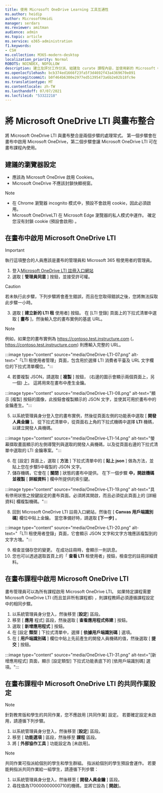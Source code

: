 ```yaml
---
title: 使用 Microsoft OneDrive Learning 工具互通性
ms.author: heidip
author: MicrosoftHeidi
manager: serdars
ms.reviewer: amitman
audience: admin
ms.topic: article
ms.service: o365-administration
f1.keywords:
- CSH
ms.collection: M365-modern-desktop
localization_priority: Normal
ROBOTS: NOINDEX, NOFOLLOW
description: 建立及評分工作分派、組建及 curate 課程內容，並使用新的 Microsoft OneDrive Learning 工具互通性應用程式即時共同作業。
ms.openlocfilehash: bcb374ed1666f23fa5f3d4692f43a4369670e891
ms.sourcegitcommit: b0f464b6300e2977ed51395473a6b2e02b18fc9e
ms.translationtype: MT
ms.contentlocale: zh-TW
ms.lasthandoff: 07/07/2021
ms.locfileid: "53322218"
---
```

# <a name="integrate-microsoft-onedrive-lti-with-canvas"></a>將 Microsoft OneDrive LTI 與畫布整合

將 Microsoft OneDrive LTI 與畫布整合是兩個步驟的處理常式。 第一個步驟會在畫布中啟用 Microsoft OneDrive，第二個步驟會讓 Microsoft OneDrive LTI 可在畫布課程內使用。

## <a name="recommended-browser-settings"></a>建議的瀏覽器設定

- 應該為 Microsoft OneDrive 啟用 Cookies。
- Microsoft OneDrive 不應該封鎖快顯視窗。

> [!NOTE]
> - 在 Chrome 瀏覽器 incognito 模式中，預設不會啟用 cookie，因此必須啟用。
> - Microsoft OneDriveLTI 在 Microsoft Edge 瀏覽器的私人模式中運作。 確定您沒有封鎖 cookie (預設會啟用) 。

## <a name="enable-microsoft-onedrive-lti-in-canvas"></a>在畫布中啟用 Microsoft OneDrive LTI

> [!IMPORTANT]
> 執行這項整合的人員應該是畫布的管理員和 Microsoft 365 租使用者的管理員。

1. 登入<a href="https://onedrivelti.microsoft.com/admin" target="_blank">Microsoft OneDrive LTI 註冊入口網站</a>
1. 選取 [ **管理員同意** ] 按鈕，並接受許可權。

> [!CAUTION]
> 若未執行此步驟，下列步驟將會產生錯誤，而且在您取得錯誤之後，您將無法採取此步驟一小時。

3. 選取 [ **建立新的 LTI 租** 使用者] 按鈕。 在 [LTI 登錄] 頁面上的下拉式清單中選取 [ **畫布** ]，然後輸入您的畫布實例的基底 URL。

> [!NOTE]
> 例如，如果您的畫布實例為 https://contoso.test.instructure.com (， https://contoso.test.instructure.com) 則應輸入完整的 URL。

:::image type="content" source="media/OneDrive-LTI-07.png" alt-text="「LTI 租使用者管理」頁面，包含用於選擇 LTI 消費者平臺及 URL 文字欄位的下拉式清單欄位。":::

4. 若要複製 JSON，請選取 [ **複製** ] 按鈕， (右邊的圖示會顯示兩個頁面上，另一個) 上。 這將用來在畫布中產生金鑰。

:::image type="content" source="media/OneDrive-LTI-08.png" alt-text="顯示 [複製] 按鈕的圖像，此按鈕會複製顯示的 JSON 文字，並使其可用於畫布中的金鑰產生。":::

5. 以系統管理員身分登入您的畫布實例，然後從頁面左側的功能表中選取 [ **開發人員金鑰** ]。 從下拉式清單中，從頁面右上角的下拉式機碼中選擇 **LTI** 機碼，以建立開發人員機碼。

:::image type="content" source="media/OneDrive-LTI-14.png" alt-text="螢幕擷取畫面顯示的左側導覽列與選取的開發人員機碼，以及從頁面右邊的下拉式清單中選取的 LTI 金鑰專案。":::

6. 在 [設定] 頁面上，選取 [ **方法** ] 下拉式清單中的 [ **貼上 json** ] 做為方法，並貼上您在步驟5中複製的 JSON 文字。
7. 儲存機碼，它會在 [ **關閉** ] 狀態的畫布中提供。 在下一個步驟 **中，開啟機碼並複製** [ **詳細資料** ] 欄中所提供的索引鍵。

:::image type="content" source="media/OneDrive-LTI-19.png" alt-text="具有停用狀態之按鍵設定的畫布頁面。必須將其開啟，而且必須從此頁面上的 [詳細資料] 欄複製機碼。":::

8. 回到 Microsoft OneDrive LTI 註冊入口網站，然後在 [ **Canvas 用戶端識別碼**] 欄位中貼上金鑰。 當您準備好時，請選取 **[下一步]** 。

:::image type="content" source="media/OneDrive-LTI-20.png" alt-text="「LTI 租使用者登錄」頁面，它會顯示 JSON 文字和文字方塊應該複製到的文字方塊。":::

9. 檢查並儲存您的變更。 在成功註冊時，會顯示一則訊息。
10. 您也可以透過選取首頁上的「 **查看 LTI** 租使用者」按鈕，檢查您的註冊詳細資料。

## <a name="enable-microsoft-onedrive-lti-in-canvas-courses"></a>在畫布課程中啟用 Microsoft OneDrive LTI

畫布管理員可以為所有課程啟用 Microsoft OneDrive LTI。 如果特定課程需要 Microsoft OneDrive LTI (而且並非所有課程都) ，則課程教師必須遵循課程設定中的相同步驟。

1. 以系統管理員身分登入，然後移至 [**設定**] 區段。
2. 移至 [ **應用** 程式] 區段，然後選取 [ **查看應用程式佈建** ] 按鈕。
3. 選取 [ **新增應用程式** ] 按鈕。
4. 在 [設定 **類型** ] 下拉式清單中，選擇 [ **依據用戶端識別碼** ] 選項。
5. 在 [ **用戶端識別碼** ] 欄位中貼上先前產生的開發人員機碼的值，然後選取 [ **提交** ] 按鈕。

:::image type="content" source="media/OneDrive-LTI-31.png" alt-text="[新增應用程式] 頁面，顯示 [設定類型] 下拉式功能表底下的 [依用戶端識別碼] 選項。":::

## <a name="collaboration-settings-for-microsoft-onedrive-lti-in-canvas-courses"></a>在畫布課程中 Microsoft OneDrive LTI 的共同作業設定

> [!NOTE]
> 針對教育版和學生的共同作業，您不應啟用 [共同作業] 設定。 若要確定設定未啟用，請遵循下列步驟。

1. 以系統管理員身分登入，然後移至 [**設定**] 區段。
1. 移至 [ **功能選項** ] 區段，然後移至 **課程** 區段。
1. 將 [ **外部協作工具** ] 功能設定為 [未啟用]。

> [!NOTE]
> 共同作業可指派給個別的學生和學生群組。 指派給個別的學生預設會運作。 若要能夠指派共同作業給一組學生，請遵循下列步驟：

1. 以系統管理員身分登入，然後移至 [ **開發人員金鑰** ] 區段。
1. 尋找值為170000000000710的機碼，並將它設為 [ **開啟**]。
